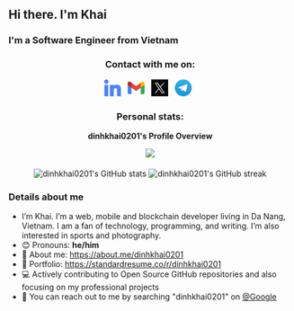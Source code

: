 

## Hi there.  I'm Khai

### I'm a Software Engineer from Vietnam

<section align="center">
    <h3>Contact with me on:</h3>
    <div>
        <a href="https://linkedin.com/in/dinhkhai0201"><img width="30px" height="30px" src="icons/linkedin.svg" alt="LinkedIn"></a>
        &nbsp;
        <a href="mailto://ndkhai.dev@gmail.com"><img width="30px" height="30px" src="icons/gmail.svg" alt="Email"></a>
        &nbsp;
        <a href="https://twitter.com/dinhkhai0201"><img width="30px" height="30px" src="icons/x.svg" alt="Twitter"></a>
        &nbsp;
        <a href="https://t.me/dinhkhai0201"><img width="30px" height="30px" src="icons/telegram.svg" alt="Telegram"></a>
        &nbsp;
    </div>
</section>

<section align="center">
    <h3>Personal stats:</h3>
    <section align="center">
      <p><b>dinhkhai0201's Profile Overview</b></p>
     <a href="https://hits.seeyoufarm.com"><img src="https://hits.seeyoufarm.com/api/count/incr/badge.svg?url=https%3A%2F%2Fgithub.com%2FDinhKhai0201&count_bg=%2379C83D&title_bg=%23555555&icon=&icon_color=%23E7E7E7&title=hits%2Fviews&edge_flat=false"/></a>
    </section>
    <br/>
    <div>
        <img width="400px" src="https://github-readme-stats.vercel.app/api?username=dinhkhai0201" alt="dinhkhai0201's GitHub stats"/>
        <img width="400px" src="https://github-readme-streak-stats.herokuapp.com/?user=dinhkhai0201&" alt="dinhkhai0201's GitHub streak"/>
    </div>
</section>

### Details about me
- I’m Khai. I’m a web, mobile and blockchain developer living in Da Nang, Vietnam. I am a fan of technology, programming, and writing. I’m also interested in sports and photography.
- 😊 Pronouns: **he/him**
- 🌟 About me: <https://about.me/dinhkhai0201>
- 🎨 Portfolio: <https://standardresume.co/r/dinhkhai0201>
- 💻 Actively contributing to Open Source GitHub repositories and also focusing on my professional projects
- 📧 You can reach out to me by searching "dinhkhai0201" on [@Google](https://github.com/google.com)